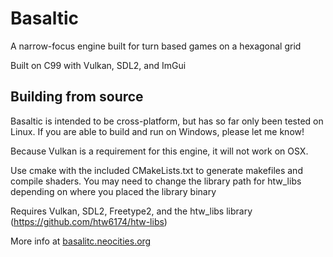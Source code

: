 # Basaltic

A narrow-focus engine built for turn based games on a hexagonal grid

Built on C99 with Vulkan, SDL2, and ImGui

## Building from source

Basaltic is intended to be cross-platform, but has so far only been tested on Linux. If you are able to build and run on Windows, please let me know!

Because Vulkan is a requirement for this engine, it will not work on OSX.

Use cmake with the included CMakeLists.txt to generate makefiles and compile shaders. You may need to change the library path for htw_libs depending on where you placed the library binary

Requires Vulkan, SDL2, Freetype2, and the htw_libs library (https://github.com/htw6174/htw-libs)

More info at [basalitc.neocities.org](https://basaltic.neocities.org/)
